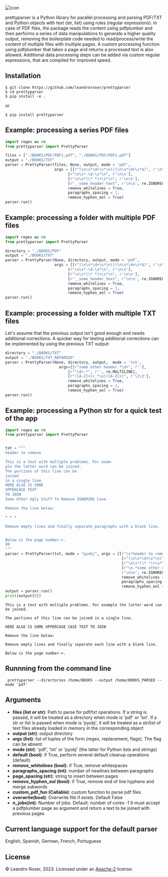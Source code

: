 
![icon](https://user-images.githubusercontent.com/10769732/140857203-e0580717-52c3-4cdd-affc-00ad5bf0a526.png)



prettyparser is a Python library for parallel processing and parsing PDF/TXT and Python objects with text (str, list) using rules (regular expressions). 
In case of PDF files, the package reads the content using pdfplumber and then performs a series of
data manipulations to generate a higher quality output, removing the boilerplate code needed to read/process/write the content of multiple files with multiple pages. A custom processing function using pdfplumber that takes a page and returns a processed text is also allowed. Additional data processing steps can be added via custom regular expressions, that are compiled for improved speed.


## Installation

```
$ git clone https://github.com/leandroroser/prettyparser
$ cd prettyparser
$ pip install -e .
```

or

```
$ pip install prettyparser
```


## Example: processing a series PDF files


```Python
import regex as re
from prettyparser import PrettyParser

files = ["./BOOKS/PDF/PDF1.pdf", "./BOOKS/PDF/PDF2.pdf"]
output = "./BOOKS/TXT"
parser = PrettyParser(files, None, output, mode = 'pdf',
                      args = [[r"(\n\s*\d+\s*\n)|(\n\s*\d+\s*$)", r'\n\n'],
                            [r"\n\s*-\d-\s*\n", r'\n\n'], 
                            [r"\n\s*(\* *)+\s*\n", r'\n\n'],
                            [r"__some_header_text", r'\n\n', re.IGNORECASE]],
                            remove_whitelines = True,
                            paragraphs_spacing = 1,
                            remove_hyphen_eol = True)
parser.run()
```


## Example: processing a folder with multiple PDF files


```Python
import regex as re
from prettyparser import PrettyParser

directory = "./BOOKS/PDF"
output = "./BOOKS/TXT"
parser = PrettyParser(None, directory, output, mode = 'pdf',
                      args = [[r"(\n\s*\d+\s*\n)|(\n\s*\d+\s*$)", r'\n\n'],
                            [r"\n\s*-\d-\s*\n", r'\n\n'], 
                            [r"\n\s*(\* *)+\s*\n", r'\n\n'],
                            [r"__some_header_text", r'\n\n', re.IGNORECASE]],
                            remove_whitelines = True,
                            paragraphs_spacing = 1,
                            remove_hyphen_eol = True)
parser.run()
```

## Example: processing a folder with multiple TXT files
Let's assume that the previous output isn't good enough and needs additional corrections. 
A quicker way for testing additional corrections can be implemented by using the previous TXT output:

```Python
directory = "./BOOKS/TXT"
output = "./BOOKS/TXT_REPARSED"
parser = PrettyParser(None, directory, output,  mode = 'txt', 
                        args=[[r"some other header.*\d+", r''],
                            [r"^\d+.*", r'', re.MULTILINE], 
                            [r"([A-Z]+)( *\n)([A-Z]+)", r'\1\3'],
                            remove_whitelines = True,
                            paragraphs_spacing = 1,
                            remove_hyphen_eol = True)
parser.run()
```

## Example: processing a Python str for a quick test of the app

```Python
import regex as re
from prettyparser import PrettyParser


txt = """
header to remove

This is a text with multiple problems. For exam-
ple the latter word can be joined. 
The portions of this line can be
joined
in a single line.
HERE ALSO IS SOME
UPPERCASE TEXT
TO JOIN
Some Other Ugly Stuff To Remove IGNORING Case. 

Remove the line below:

* * * 

Remove empty lines and finally separate paragraphs with a blank line.


Below is the page number->.
99
"""
parser = PrettyParser(txt, mode = "pyobj", args = [[r"\s*header to remove\s*\n",r""],
                                                    [r"(\n\s*\d+\s*\n)", r'\n\n'],
                                                    [r"\n\s*(\* *)+\s*\n", r'\n\n'],
                                                    [r"\n.*some other ugly stuff.*", 
                                                    r'\n\n', re.IGNORECASE]],
                                                    remove_whitelines = True,
                                                    paragraphs_spacing = 1,
                                                    remove_hyphen_eol = True)
output = parser.run()
print(output[0])
```

```
This is a text with multiple problems. For example the latter word can be joined.

The portions of this line can be joined in a single line.

HERE ALSO IS SOME UPPERCASE CASE TEXT TO JOIN

Remove the line below: 

Remove empty lines and finally separate each line with a blank line.

Below is the page number->.
```

## Runnning from the command line

```
 prettyparser --directories /home/BOOKS --output /home/BOOKS_PARSED --mode 'pdf'
```



Arguments
---------
- **files (list or str)**: Path to parse for pdf/txt operations. If a string is passed, it will be treated as a directory when mode is 'pdf' or 'txt'. If a str or list is passed when mode is 'pyobj', it will be treated as a str/list of text files already loaded in memory in the corresponding object
- **output (str)**: output directory
- **args (list)**: list of tuples of the form (regex, replacement, flags). The flag can be absent
- **mode (str)**: 'pdf', 'txt' or 'pyobj' (the latter for Python lists and strings)
- **default (bool)**: if True, perform several default cleanup operations (default)
- **remove_whitelines (bool)**: if True, remove whitespaces
- **paragraphs_spacing (int)**: number of newlines between paragraphs
- **page_spacing (str)**: string to insert between pages
- **remove_hyphen_eol (bool)**: if True, remove end of line hyphens and merge subwords
- **custom_pdf_fun (Callable)**: custom function to parse pdf files
- **overwrite(bool)**: Overwrite file if exists. Default False
- **n_jobs(int)**: Number of jobs. Default: number of cores -1
  It must accept a pdfplumber page as argument and return a text to be joined with previous pages

Current language support for the default parser
------------------------------------------------
English, Spanish, German, French, Portuguese

License
-------
© Leandro Roser, 2023. Licensed under an [Apache-2](https://github.com/leandroroser/prettyparser/blob/main/LICENSE.txt) license.


